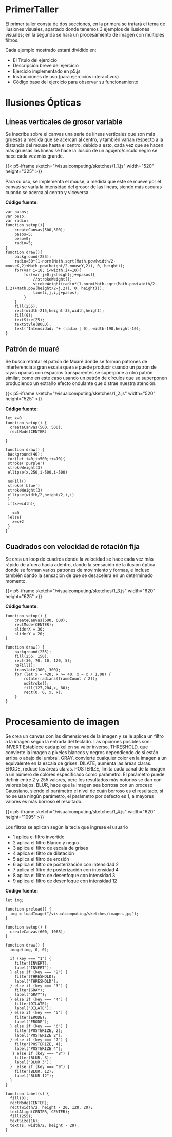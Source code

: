 # PrimerTaller

El primer taller consta de dos secciones, en la primera se tratará el tema de ilusiones visuales, apartado donde tenemos 3 ejemplos de ilusiones visuales; en la segunda se hará un procesamiento de imagen con múltiples filtros. 

Cada ejemplo mostrado estará dividido en:
- El Título del ejercicio
- Descripción breve del ejercicio
- Ejercicio implementado en p5.js
- Instrucciones de uso (para ejercicios interactivos)
- Código base del ejercicio para observar su funcionamiento

# Ilusiones Ópticas

## Líneas verticales de grosor variable
Se inscribe sobre el canvas una serie de líneas verticales que son más gruesas a medida que se acercan al centro, y también varían respecto a la distancia del mouse hasta el centro, debido a esto, cada vez que se hacen más gruesas las líneas se hace la ilusión de un agujero/circulo negro se hace cada vez más grande.

{{< p5-iframe sketch="/visualcomputing/sketches/1_1.js" width="520" height="325" >}}

Para su uso, se implementa el mouse, a medida que este se mueve por el canvas se varía la intensidad del grosor de las lineas, siendo más oscuras cuando se acerca al centro y viceversa

**Código fuente:**
```tpl
var pasos;
var peso;
var radio;
function setup(){
    createCanvas(500,300);
    pasos=5;
    peso=0;
    radio=5;
}
function draw(){
    background(255);
    radio=50*(1-norm(Math.sqrt(Math.pow(width/2-mouseX,2)+Math.pow(height/2-mouseY,2)), 0, height));
    for(var i=10; i<width;i+=10){
        for(var j=0;j<height;j+=pasos){
            //strokeWeight();
            strokeWeight(radio*(1-norm(Math.sqrt(Math.pow(width/2-i,2)+Math.pow(height/2-j,2)), 0, height)));
            line(i,j,i,j+pasos);
        }  
    }
    fill(255);
    rect(width-215,height-35,width,height);
    fill(0);
    textSize(25);
    textStyle(BOLD);
    text('Intensidad: '+ (radio | 0), width-190,height-10);
}
```
## Patrón de muaré
 Se busca retratar el patrón de Muaré donde se forman patrones de interferencia a gran escala que se puede producir cuando un patrón de rayas opacas con espacios transparentes se superpone a otro patrón similar, como en este caso usando un patrón de círculos que se superponen produciendo un extraño efecto ondulante que distrae nuestra atención.

{{< p5-iframe sketch="/visualcomputing/sketches/1_2.js" width="520" height="525" >}}

**Código fuente:**
```tpl
let x=0
function setup() {
  createCanvas(500, 500);
  rectMode(CENTER)
  
}

function draw() {
 background(40);
 for(let i=0;i<500;i+=10){
 stroke('purple')
 strokeWeight(3)
 ellipse(x,250,i-500,i-500)
 
 noFill()
 stroke('blue')
 strokeWeight(3)
 ellipse(width/2,height/2,i,i)
 } 
 if(x>width){
   
   x=0
 }else{
   x=x+2
 }
}
```

## Cuadrados con velocidad de rotación fija
 Se crea un loop de cuadros donde la velocidad se hace cada vez más rápido de afuera hacia adentro, dando la sensación de la ilusión óptica donde se forman varios patrones de movimiento y formas, e incluso también dando la sensación de que se desacelera en un determinado momento.

{{< p5-iframe sketch="/visualcomputing/sketches/1_3.js" width="620" height="625" >}}

**Código fuente:**
```tpl
function setup() {
    createCanvas(600, 600);
    rectMode(CENTER);
    sliderX = 30;
    sliderY = 20;
}

function draw() {
    background(255);
    fill(255, 150);
    rect(30, 70, 10, 120, 5);
    noFill();
    translate(300, 300);
    for (let x = 420; x >= 40; x = x / 1.08) {
        rotate(radians(frameCount / 2));
        noStroke();
        fill(127,204,x, 80);
        rect(0, 0, x, x);
    }
}
```

# Procesamiento de imagen

Se crea un canvas con las dimensiones de la imagen y se le aplica un filtro a la imagen según la entrada del teclado. Las opciones posibles son: INVERT Establece cada píxel en su valor inverso. THRESHOLD, que convierte la imagen a pixeles blancos y negros dependiendo de si están arriba o abajo del umbral. GRAY, convierte cualquier color en la imagen a un equivalente en la escala de grises. DILATE, aumenta las áreas claras. ERODE, reduce las áreas claras. POSTERIZE, limita cada canal de la imagen a un número de colores especificado como parámetro. El parámetro puede definir entre 2 y 255 valores, pero los resultados más notorios se dan con valores bajos. BLUR, hace que la imagen sea borrosa con un proceso Gaussiano, siendo el parámetro el nivel de cuán borroso es el resultado, si no se usa ningún parámetro, el parámetro por defecto es 1, a mayores valores es más borroso el resultado.

{{< p5-iframe sketch="/visualcomputing/sketches/1_4.js" width="620" height="1095" >}}

Los filtros se aplican según la tecla que ingrese el usuario
- 1 aplica el filtro invertido
- 2 aplica el filtro Blanco y negro
- 3 aplica el filtro de escala de grises
- 4 aplica el filtro de dilatación
- 5 aplica el filtro de erosión
- 6 aplica el filtro de posterización con intensidad 2
- 7 aplica el filtro de posterización con intensidad 4
- 8 aplica el filtro de desenfoque con intensidad 3 
- 9 aplica el filtro de desenfoque con intensidad 12

**Código fuente:**
```tpl
let img;

function preload() {
  img = loadImage("/visualcomputing/sketches/imagen.jpg");
}

function setup() {
  createCanvas(600, 1068);
}

function draw() {
  image(img, 0, 0);
  
  if (key === "1") { 
    filter(INVERT);
    label("INVERT");
  } else if (key === "2") { 
    filter(THRESHOLD);
    label("THRESHOLD");
  } else if (key === "3") { 
    filter(GRAY);
    label("GRAY");
  } else if (key === "4") { 
    filter(DILATE);
    label("DILATE");
  } else if (key === "5") { 
    filter(ERODE);
    label("ERODE");
  } else if (key === "6") {
    filter(POSTERIZE, 2);
    label("POSTERIZE 2");
  } else if (key === "7") {
    filter(POSTERIZE, 4);
    label("POSTERIZE 4");
   } else if (key === "8") { 
    filter(BLUR, 3);
    label("BLUR 3");
  }  else if (key === "9") { 
    filter(BLUR, 12);
    label("BLUR 12");
  }
}

function label(s) {
  fill(0);
  rectMode(CENTER);
  rect(width/2, height - 20, 120, 20);
  textAlign(CENTER, CENTER);
  fill(255);
  textSize(16);
  text(s, width/2, height - 20);
}
```